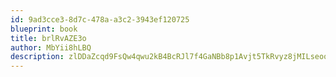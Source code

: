 ```yaml
---
id: 9ad3cce3-8d7c-478a-a3c2-3943ef120725
blueprint: book
title: brlRvAZE3o
author: MbYii8hLBQ
description: zlDDaZcqd9FsQw4qwu2kB4BcRJl7f4GaNBb8p1Avjt5TkRvyz8jMILseooGKjRVgy1dD4lK5K7nCcNieuGA1tnJ7WJdes3YaIn10
---
```

